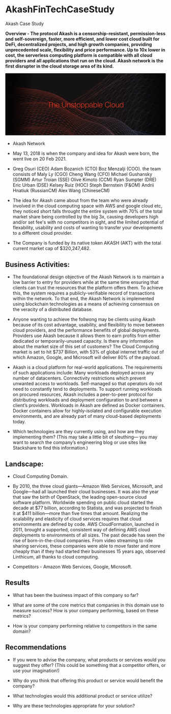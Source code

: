 # AkashFinTechCaseStudy
Akash Case Study

**Overview - The protocol Akash is a censorship-resistant, permission-less and self-sovereign, faster, more efficient, and lower cost cloud built for DeFi, decentralized projects, and high growth companies, providing unprecedented scale, flexibility and price performance. Up to 10x lower in cost, the serverless computing platform is compatible with all cloud providers and all applications that run on the cloud. Akash network is the first disrupter in the cloud storage area of its kind.**

![Akash](Akash.jpg)

* Akash Network

* May 13, 2018 is when the company and idea for Akash were born, the went live on 20 Feb 2021.

* Greg Osuri (CEO) Adam Bozanich (CTO) Boz Menzalji (COO). the team consists of Maly Ly (CGO) Cheng Wang (CFO) Michael Gushansky (SGMM) Artur Troian (SSE) Olive Kimoto (CCM) Ryan Sumpter (DRE) Eric Urban (DSE) Kelsey Ruiz (HOC) Steph Bernstein (F&OM) Andrii Hnatiuk (RussianCM) Alex Wang (ChineseCM)

* The idea for Akash came about from the team who were already involved in the cloud computing space with AWS and google cloud etc, they noticed short falls throught the entire system with 70% of the total market share being controlled by the big 3x, causing developers high and/or set fee's with no competitors in sight, and the limited potential of flexability, usability and costs of wanting to transfer your developments to a different cloud provider.

* The Company is funded by its native token AKASH (AKT) with the total current market cap of $320,247,482.


## Business Activities:

* The foundational design objective of the Akash Network is to maintain a low barrier to entry for providers while at the same time ensuring that clients can trust the resources that the platform offers them. To achieve this, the system requires a publicly-verifiable record of transactions within the network. To that end, the Akash Network is implemented using blockchain technologies as a means of achieving consensus on the veracity of a distributed database.

* Anyone wanting to achieve the follwong may be clients using Akash because of its cost advantage, usability, and flexibility to move between cloud providers, and the performance benefits of global deployments. Providers use Akash because it allows them to earn profits from either dedicated or temporarily-unused capacity. Is there any information about the market size of this set of customers? The Cloud Computing market is set to hit $737 Billion, with 53% of global internet traffic out of which Amazon, Google, and Microsoft will deliver 80% of the payload.

* Akash is a cloud platform for real-world applications. The requirements of such applications include: Many workloads deployed across any number of datacenters. Connectivity restrictions which prevent unwanted access to workloads. Self-managed so that operators do not need to constantly tend to deployments.
To support running workloads on procured resources, Akash includes a peer-to-peer protocol for distributing workloads and deployment configuration to and between a client’s providers. Workloads in Akash are defined as Docker containers. Docker containers allow for highly-isolated and configurable execution environments, and are already part of many cloud-based deployments today.

* Which technologies are they currently using, and how are they implementing them? (This may take a little bit of sleuthing–– you may want to search the company’s engineering blog or use sites like Stackshare to find this information.)


## Landscape:

* Cloud Computing Domain.

* By 2010, the three cloud giants—Amazon Web Services, Microsoft, and Google—had all launched their cloud businesses. It was also the year that saw the birth of OpenStack, the leading open-source cloud software platform. Worldwide spending on public cloud started the decade at $77 billion, according to Statista, and was projected to finish it at $411 billion—more than five times that amount. Realizing the scalability and elasticity of cloud services requires that cloud environments are defined by code. AWS CloudFormation, launched in 2011, brought a supported, consistent way of defining AWS cloud deployments to environments of all sizes. The past decade has seen the rise of born-in-the-cloud companies. From video streaming to ride sharing services, these companies were able to move faster and more cheaply than if they had started their businesses 15 years ago, observed Linthicum, all thanks to cloud computing.

* Competitors - Amazon Web Services, Google, Microsoft.


## Results

* What has been the business impact of this company so far?

* What are some of the core metrics that companies in this domain use to measure success? How is your company performing, based on these metrics?

* How is your company performing relative to competitors in the same domain?


## Recommendations

* If you were to advise the company, what products or services would you suggest they offer? (This could be something that a competitor offers, or use your imagination!)

* Why do you think that offering this product or service would benefit the company?

* What technologies would this additional product or service utilize?

* Why are these technologies appropriate for your solution?
